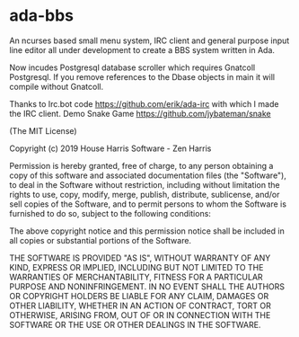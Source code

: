 # ada-bbs

An ncurses based small menu system, IRC client and general purpose input line editor all under development to create a BBS system written in Ada.

Now incudes Postgresql database scroller which requires Gnatcoll Postgresql. If you remove references to the Dbase objects in main it will compile without Gnatcoll. 

Thanks to Irc.bot code https://github.com/erik/ada-irc with which I made the IRC client.
      Demo Snake Game https://github.com/jybateman/snake





(The MIT License)

Copyright (c) 2019 House Harris Software - Zen Harris

Permission is hereby granted, free of charge, to any person obtaining a copy of this software and associated documentation files (the "Software"), to deal in the Software without restriction, including without limitation the rights to use, copy, modify, merge, publish, distribute, sublicense, and/or sell copies of the Software, and to permit persons to whom the Software is furnished to do so, subject to the following conditions:

The above copyright notice and this permission notice shall be included in all copies or substantial portions of the Software.

THE SOFTWARE IS PROVIDED "AS IS", WITHOUT WARRANTY OF ANY KIND, EXPRESS OR IMPLIED, INCLUDING BUT NOT LIMITED TO THE WARRANTIES OF MERCHANTABILITY, FITNESS FOR A PARTICULAR PURPOSE AND NONINFRINGEMENT. IN NO EVENT SHALL THE AUTHORS OR COPYRIGHT HOLDERS BE LIABLE FOR ANY CLAIM, DAMAGES OR OTHER LIABILITY, WHETHER IN AN ACTION OF CONTRACT, TORT OR OTHERWISE, ARISING FROM, OUT OF OR IN CONNECTION WITH THE SOFTWARE OR THE USE OR OTHER DEALINGS IN THE SOFTWARE.
